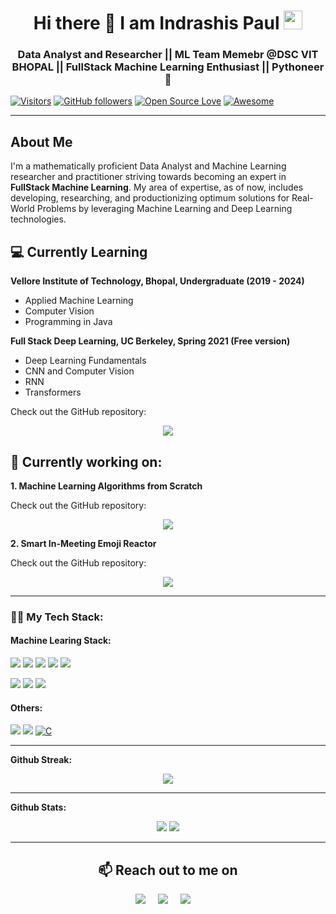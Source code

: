 <!--
**IndraP24/IndraP24** is a ✨ _special_ ✨ repository because its `README.md` (this file) appears on your GitHub profile.

Here are some ideas to get you started:

- 🔭 I’m currently working on ...
- 🌱 I’m currently learning ...
- 👯 I’m looking to collaborate on ...
- 🤔 I’m looking for help with ...
- 💬 Ask me about ...
- 📫 How to reach me: ...
- 😄 Pronouns: ...
- ⚡ Fun fact: ...
-->

<h1 align="center">Hi there 👋 I am  Indrashis Paul  <img src="https://emojis.slackmojis.com/emojis/images/1531849430/4246/blob-sunglasses.gif?1531849430" width="30"/></h1>

<h3 align="center">Data Analyst and Researcher || ML Team Memebr @DSC VIT BHOPAL || FullStack Machine Learning Enthusiast || Pythoneer 🐍</h3>


[![Visitors](https://visitor-badge.glitch.me/badge?page_id=IndraP24.visitor-badge)](https://github.com/IndraP24)
[![GitHub followers](https://img.shields.io/github/followers/IndraP24.svg?style=social&label=Follow)](https://github.com/IndraP24?tab=followers)
[![Open Source Love](https://badges.frapsoft.com/os/v2/open-source.svg?v=103)](https://github.com/IndraP24) 
[![Awesome](https://cdn.rawgit.com/sindresorhus/awesome/d7305f38d29fed78fa85652e3a63e154dd8e8829/media/badge.svg)](https://github.com/IndraP24)

---

<h2>About Me</h2>

I'm a mathematically proficient Data Analyst and Machine Learning researcher and practitioner striving towards becoming an expert in **FullStack Machine Learning**. My area of expertise, as of now, includes developing, researching, and productionizing optimum solutions for Real-World Problems by leveraging Machine Learning and Deep Learning technologies.


<h2>💻 Currently Learning</h2>

__Vellore Institute of Technology, Bhopal, Undergraduate (2019 - 2024)__
- Applied Machine Learning
- Computer Vision
- Programming in Java

__Full Stack Deep Learning, UC Berkeley, Spring 2021 (Free version)__
- Deep Learning Fundamentals
- CNN and Computer Vision
- RNN
- Transformers

Check out the GitHub repository:
<p align = "center">
  <img src = "https://github-readme-stats.vercel.app/api/pin/?username=IndraP24&repo=Full-Stack-Deep-Learning-Spring21&show_owner=True&theme=dracula">
</p>

<h2>🔭 Currently working on:</h2>

__1. Machine Learning Algorithms from Scratch__

Check out the GitHub repository:

<p align = "center">
  <img src = "https://github-readme-stats.vercel.app/api/pin/?username=IndraP24&repo=Machine-Learning-Algorithms&show_owner=True&theme=dracula">
</p>

__2. Smart In-Meeting Emoji Reactor__

Check out the GitHub repository:

<p align = "center">
  <img src = "https://github-readme-stats.vercel.app/api/pin/?username=IndraP24&repo=Sem-4-Project-Smart-In-Meeting-Emoji-Reactor&show_owner=True&theme=dracula">
</p>

---

### 👨‍💻 My Tech Stack:
#### Machine Learing Stack:

<a><img src="https://img.shields.io/badge/python%20-%2314354C.svg?&style=for-the-badge&logo=python&logoColor=yellow"/></a>
<a><img src="https://img.shields.io/badge/NumPy%20-%23013243.svg?&style=for-the-badge&logo=NumPy&logoColor=0ff"/></a>
<a><img src="https://img.shields.io/badge/Pandas%20-%23150458.svg?&style=for-the-badge&logo=Pandas&logoColor=white"/></a>
<a><img src="https://img.shields.io/badge/Matplotlib%20-%2311557c.svg?&style=for-the-badge&logo=Matplotlib&logoColor=white"/></a>
<a><img src="https://img.shields.io/badge/Seaborn%20-%2314354C.svg?&style=for-the-badge&logo=Seaborn&logoColor=white"/></a>

<a><img src="https://img.shields.io/badge/PyTorch%20-%23D00000.svg?&style=for-the-badge&logo=PyTorch&logoColor=white"/></a>
<a><img src="https://img.shields.io/badge/TensorFlow%20-%23FF6F00.svg?&style=for-the-badge&logo=TensorFlow&logoColor=white" /></a>
<a><img src="https://img.shields.io/badge/Keras%20-%23D00000.svg?&style=for-the-badge&logo=Keras&logoColor=white"/></a>
</br>


#### Others:
<a><img src="https://img.shields.io/badge/-Java-808080?&logo=Java&logoColor=orange"/></a>
<a><img src="https://img.shields.io/badge/-C++-9c9c9c?&logo=c%2b%2b&logoColor=00599C"/></a>
[![C](https://img.shields.io/badge/-C-808080?&logo=C)](https://github.com/adamalston?tab=repositories&q=&type=&language=c)

---

**Github Streak:**
<p align = "center">
  <img src = "https://github-readme-streak-stats.herokuapp.com/?user=IndraP24&line_height=40&theme=dracula">
</p>

---

**Github Stats:**

<p align="center">
  
  <img src="https://github-readme-stats.vercel.app/api?username=IndraP24&hide=stars&show_icons=true&line_height=48&theme=dracula">
  <img src="https://github-readme-stats.vercel.app/api/top-langs/?username=IndraP24&count_private=true&line_height=40&theme=dracula">

</p>

---

 <h2 align="center">📫 Reach out to me on</h2>
  <p align="center">
    <a target="_blank"href="https://www.linkedin.com/in/indrashis-paul-ba84b6194"><img src="https://img.shields.io/badge/linkedin-%230077B5.svg?&style=for-the-badge&logo=linkedin&logoColor=white" /></a>&nbsp;&nbsp;&nbsp;&nbsp;
    <a target="_blank"href="https://twitter.com/IndraP2408"><img src="https://img.shields.io/badge/twitter-%231DA1F2.svg?&style=for-the-badge&logo=twitter&logoColor=white" /></a>&nbsp;&nbsp;&nbsp;&nbsp;
    <a href="mailto:indrashis985@gmail.com?subject=Hello%20Indrashis,%20From%20Github"><img src="https://img.shields.io/badge/gmail-%23D14836.svg?&style=for-the-badge&logo=gmail&logoColor=white" /></a>&nbsp;&nbsp;&nbsp;&nbsp;
  </p>
